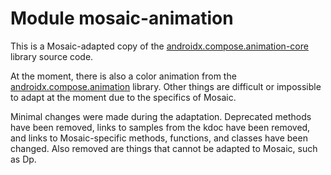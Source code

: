 # Module mosaic-animation

This is a Mosaic-adapted copy of
the [androidx.compose.animation-core](https://developer.android.com/reference/kotlin/androidx/compose/animation/core/package-summary)
library source code.

At the moment, there is also a color animation from
the [androidx.compose.animation](https://developer.android.com/reference/kotlin/androidx/compose/animation/package-summary)
library. Other things are difficult or impossible to adapt at the moment due to the specifics of
Mosaic.

Minimal changes were made during the adaptation. Deprecated methods have been removed, links to
samples from the kdoc have been removed, and links to Mosaic-specific methods, functions, and
classes have been changed. Also removed are things that cannot be adapted to Mosaic, such as Dp.
